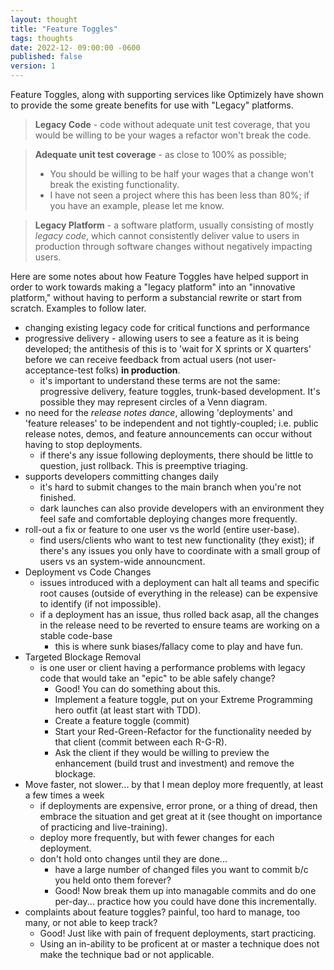 ```yaml
---
layout: thought
title: "Feature Toggles"
tags: thoughts
date: 2022-12- 09:00:00 -0600
published: false
version: 1
---
```


Feature Toggles, along with supporting services like Optimizely have shown to provide the some greate benefits for use with "Legacy" platforms.

> **Legacy Code** - code without adequate unit test coverage, that you would be willing to be your wages a refactor won't break the code.

> **Adequate unit test coverage** - as close to 100% as possible;
> - You should be willing to be half your wages that a change won't break the existing functionality.
> - I have not seen a project where this has been less than 80%; if you have an example, please let me know.

> **Legacy Platform** - a software platform, usually consisting of mostly *legacy code*, which cannot consistently deliver value to users in production through software changes without negatively impacting users.

Here are some notes about how Feature Toggles have helped support in order to work towards making a "legacy platform" into an "innovative platform," without having to perform a substancial rewrite or start from scratch. Examples to follow later.

- changing existing legacy code for critical functions and performance
- progressive delivery - allowing users to see a feature as it is being developed; the antithesis of this is to 'wait for X sprints or X quarters' before we can receive feedback from actual users (not user-acceptance-test folks) **in production**.
  - it's important to understand these terms are not the same: progressive delivery, feature toggles, trunk-based development. It's possible they may represent circles of a Venn diagram.
- no need for the *release notes dance*, allowing 'deployments' and 'feature releases' to be independent and not tightly-coupled; i.e. public release notes, demos, and feature announcements can occur without having to stop deployments.
  - if there's any issue following deployments, there should be little to question, just rollback. This is preemptive triaging.
- supports developers committing changes daily
  - it's hard to submit changes to the main branch when you're not finished.
  - dark launches can also provide developers with an environment they feel safe and comfortable deploying changes more frequently.
- roll-out a fix or feature to one user vs the world (entire user-base).
  - find users/clients who want to test new functionality (they exist); if there's any issues you only have to coordinate with a small group of users vs an system-wide announcment.
- Deployment vs Code Changes
  - issues introduced with a deployment can halt all teams and specific root causes (outside of everything in the release) can be expensive to identify (if not impossible).
  - if a deployment has an issue, thus rolled back asap, all the changes in the release need to be reverted to ensure teams are working on a stable code-base
    - this is where sunk biases/fallacy come to play and have fun.
- Targeted Blockage Removal
  - is one user or client having a performance problems with legacy code that would take an "epic" to be able safely change?
    - Good! You can do something about this. 
    - Implement a feature toggle, put on your Extreme Programming hero outfit (at least start with TDD).
    - Create a feature toggle (commit)
    - Start your Red-Green-Refactor for the functionality needed by that client (commit between each R-G-R).
    - Ask the client if they would be willing to preview the enhancement (build trust and investment) and remove the blockage.
- Move faster, not slower... by that I mean deploy more frequently, at least a few times a week
  - if deployments are expensive, error prone, or a thing of dread, then embrace the situation and get great at it (see thought on importance of practicing and live-training).
  - deploy more frequently, but with fewer changes for each deployment.
  - don't hold onto changes until they are done... 
    - have a large number of changed files you want to commit b/c you held onto them forever?
    - Good! Now break them up into managable commits and do one per-day... practice how you could have done this incrementally.
- complaints about feature toggles? painful, too hard to manage, too many, or not able to keep track?
  - Good! Just like with pain of frequent deployments, start practicing.
  - Using an in-ability to be proficent at or master a technique does not make the technique bad or not applicable.